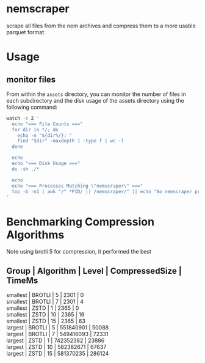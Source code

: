 # nemscraper
scrape all files from the nem archives and compress them to a more usable parquet format.

# Usage
## monitor files

From within the `assets` directory, you can monitor the number of files in each subdirectory and the disk usage of the assets directory using the following command:

```bash
watch -n 2 '
  echo "=== File Counts ==="
  for dir in */; do
    echo -n "${dir%/}: "
    find "$dir" -maxdepth 1 -type f | wc -l
  done

  echo
  echo "=== Disk Usage ==="
  du -sh ./*

  echo
  echo "=== Processes Matching \"nemscraper\" ==="
  top -b -n1 | awk "/^ *PID/ || /nemscraper/" || echo "No nemscraper process"
'

```

## 

# Benchmarking Compression Algorithms

Note using brotli 5 for compression, it performed the best

Group      | Algorithm    | Level | CompressedSize  | TimeMs    
-----------------------------------------------------------------
smallest   | BROTLI       | 5     | 2301            | 0         
smallest   | BROTLI       | 7     | 2301            | 4         
smallest   | ZSTD         | 1     | 2365            | 0         
smallest   | ZSTD         | 10    | 2365            | 16        
smallest   | ZSTD         | 15    | 2365            | 63        
largest    | BROTLI       | 5     | 551840901       | 50088     
largest    | BROTLI       | 7     | 549416093       | 72331     
largest    | ZSTD         | 1     | 742352382       | 23886     
largest    | ZSTD         | 10    | 582382671       | 67637     
largest    | ZSTD         | 15    | 581370235       | 286124    